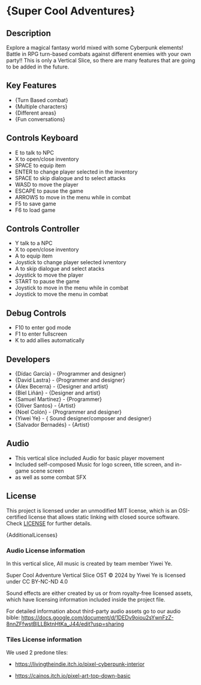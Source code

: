 # {Super Cool Adventures}

## Description

Explore a magical fantasy world mixed with some Cyberpunk elements! Battle in RPG turn-based combats against different enemies with your own party!!
This is only a Vertical Slice, so there are many features that are going to be added in the future.

## Key Features

 - {Turn Based combat}
 - {Multiple characters}
 - {Different areas}
 - {Fun conversations}
 
## Controls Keyboard

 - E to talk to NPC
 - X to open/close inventory
 - SPACE to equip item
 - ENTER to change player selected in the inventory
 - SPACE to skip dialogue and to select attacks
 - WASD to move the player
 - ESCAPE to pause the game
 - ARROWS to move in the menu while in combat
 - F5 to save game
 - F6 to load game

## Controls Controller

- Y talk to a NPC
- X to open/close inventory
- A to equip item
- Joystick to change player selected ivnentory
- A to skip dialogue and select atacks
- Joystick to move the player
- START to pause the game
- Joystick to move in the menu while in combat
- Joystick to move the menu in combat

## Debug Controls
 - F10 to enter god mode
 - F1 to enter fullscreen
 - K to add allies automatically

## Developers

 - {Dídac García} - {Programmer and designer}
 - {David Lastra} - {Programmer and designer}
 - {Àlex Becerra} - {Designer and artist}
 - {Biel Liñán} - {Designer and artist}
 - {Samuel Martínez} - {Programmer}
 - {Oliver Santos} - {Artist}
 - {Noel Colón} - {Programmer and designer}
 - {Yiwei Ye} - { Sound designer/composer and designer}
 - {Salvador Bernadés} - {Artist}

## Audio

 - This vertical slice included Audio for basic player movement
 - Included self-composed Music for logo screen, title screen, and in-game scene screen
 - as well as some combat SFX 

## License



This project is licensed under an unmodified MIT license, which is an OSI-certified license that allows static linking with closed source software. Check [LICENSE](LICENSE) for further details.

{AdditionalLicenses}

### Audio License information
In this vertical slice, All music is created by team member Yiwei Ye.

Super Cool Adventure Vertical Slice OST © 2024 by Yiwei Ye is licensed under CC BY-NC-ND 4.0


Sound effects are either created by us or from royalty-free licensed assets, which have licensing information included inside the project file.

For detailed information about third-party audio assets go to our audio bible: https://docs.google.com/document/d/1DEDv9oiou2sYwnFzZ-8nnZFfwstBlLLBktnHtKa_J44/edit?usp=sharing

### Tiles License information

We used 2 predone tiles:

 - https://livingtheindie.itch.io/pixel-cyberpunk-interior

 - https://cainos.itch.io/pixel-art-top-down-basic
